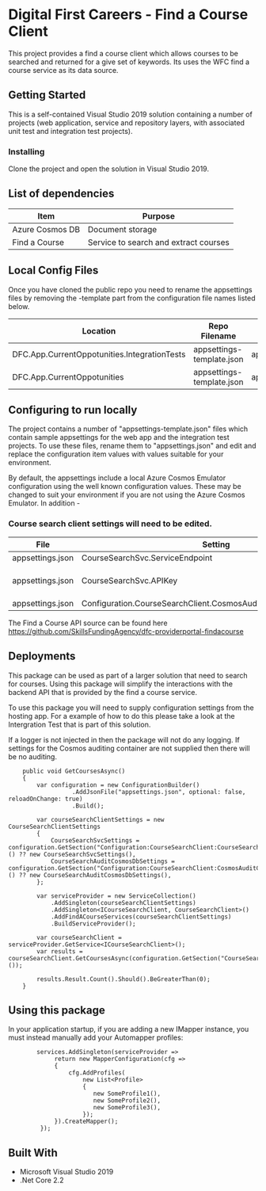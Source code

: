 # Digital First Careers - Find a Course Client

This project provides a find a course client which allows courses to be searched and returned for a give set of keywords.
Its uses the WFC find a course service as its data source.


## Getting Started

This is a self-contained Visual Studio 2019 solution containing a number of projects (web application, service and repository layers, with associated unit test and integration test projects).

### Installing

Clone the project and open the solution in Visual Studio 2019.

## List of dependencies

|Item	|Purpose|
|-------|-------|
|Azure Cosmos DB | Document storage |
|Find a Course|Service to search and extract courses|

## Local Config Files

Once you have cloned the public repo you need to rename the appsettings files by removing the -template part from the configuration file names listed below.

| Location | Repo Filename | Rename to |
|-------|-------|-------|
| DFC.App.CurrentOppotunities.IntegrationTests | appsettings-template.json | appsettings.json |
| DFC.App.CurrentOppotunities | appsettings-template.json | appsettings.json |

## Configuring to run locally

The project contains a number of "appsettings-template.json" files which contain sample appsettings for the web app and the integration test projects. To use these files, rename them to "appsettings.json" and edit and replace the configuration item values with values suitable for your environment.

By default, the appsettings include a local Azure Cosmos Emulator configuration using the well known configuration values. These may be changed to suit your environment if you are not using the Azure Cosmos Emulator. 
In addition -


### Course search client settings will need to be edited.

|File                                       |Setting                        |Example value                      |
|------------------------------------------|------------------------------|----------------------------------|
| appsettings.json     | CourseSearchSvc.ServiceEndpoint      | https://localhost:8090 |
| appsettings.json     | CourseSearchSvc.APIKey      | 55e116d6-2f64-47ae-b753-468ed36d7827 |
| appsettings.json     | Configuration.CourseSearchClient.CosmosAuditConnection.EndpointUrl      | https://localhost:8081 |

The Find a Course API source can be found here https://github.com/SkillsFundingAgency/dfc-providerportal-findacourse
## Deployments

This package can be used as part of a larger solution that need to search for courses.
Using this package will simplify the interactions with the backend API that is provided by the find a course service.

To use this package you will need to supply configuration settings from the hosting app.
For a example of how to do this please take a look at the Intergration Test that is part of this solution.

If a logger is not injected in then the package will not do any logging.
If settings for the Cosmos auditing container are not supplied then there will be no auditing.

        public void GetCoursesAsync()
        {
            var configuration = new ConfigurationBuilder()
                      .AddJsonFile("appsettings.json", optional: false, reloadOnChange: true)
                      .Build();

            var courseSearchClientSettings = new CourseSearchClientSettings
            {
                CourseSearchSvcSettings = configuration.GetSection("Configuration:CourseSearchClient:CourseSearchSvc").Get<CourseSearchSvcSettings>() ?? new CourseSearchSvcSettings(),
                CourseSearchAuditCosmosDbSettings = configuration.GetSection("Configuration:CourseSearchClient:CosmosAuditConnection").Get<CourseSearchAuditCosmosDbSettings>() ?? new CourseSearchAuditCosmosDbSettings(),
            };

            var serviceProvider = new ServiceCollection()
                .AddSingleton(courseSearchClientSettings)
                .AddSingleton<ICourseSearchClient, CourseSearchClient>()
                .AddFindACourseServices(courseSearchClientSettings)
                .BuildServiceProvider();

            var courseSearchClient = serviceProvider.GetService<ICourseSearchClient>();
            var results = courseSearchClient.GetCoursesAsync(configuration.GetSection("CourseSearch:KeyWordsForTest").Get<string>());

            results.Result.Count().Should().BeGreaterThan(0);
        }

## Using this package

In your application startup, if you are adding a new IMapper instance, you must instead manually add your Automapper profiles:

			services.AddSingleton(serviceProvider =>
                 return new MapperConfiguration(cfg =>
                 {
                     cfg.AddProfiles(
                         new List<Profile>
                         {
                            new SomeProfile1(),
                            new SomeProfile2(),
                            new SomeProfile3(),
                         });
                 }).CreateMapper();
             });

## Built With

* Microsoft Visual Studio 2019
* .Net Core 2.2

